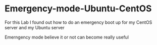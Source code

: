 # Emergency-mode-Ubuntu-CentOS
For this Lab I found out how to do an emergency boot up for my CentOS server and my Ubuntu server

Emerngency mode believe it or not can become really useful 
